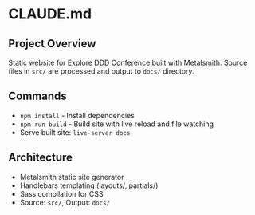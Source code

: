 # CLAUDE.md

## Project Overview
Static website for Explore DDD Conference built with Metalsmith. Source files in `src/` are processed and output to `docs/` directory.

## Commands
- `npm install` - Install dependencies
- `npm run build` - Build site with live reload and file watching
- Serve built site: `live-server docs`

## Architecture
- Metalsmith static site generator
- Handlebars templating (layouts/, partials/)
- Sass compilation for CSS
- Source: `src/`, Output: `docs/`